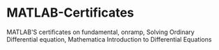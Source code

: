 # MATLAB-Certificates
MATLAB'S certificates on fundamental, onramp, Solving Ordinary Differential equation, Mathematica Introduction to Differential Equations
